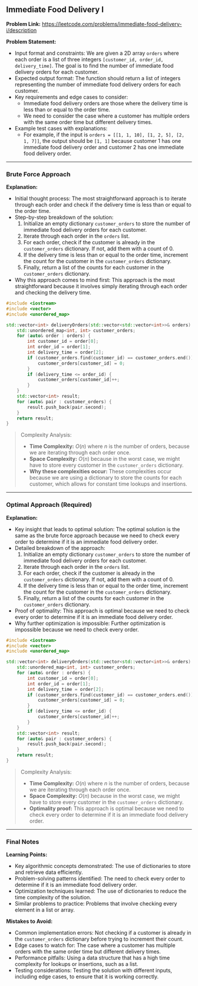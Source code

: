 ## Immediate Food Delivery I

**Problem Link:** https://leetcode.com/problems/immediate-food-delivery-i/description

**Problem Statement:**
- Input format and constraints: We are given a 2D array `orders` where each order is a list of three integers `[customer_id, order_id, delivery_time]`. The goal is to find the number of immediate food delivery orders for each customer.
- Expected output format: The function should return a list of integers representing the number of immediate food delivery orders for each customer.
- Key requirements and edge cases to consider: 
  - Immediate food delivery orders are those where the delivery time is less than or equal to the order time.
  - We need to consider the case where a customer has multiple orders with the same order time but different delivery times.
- Example test cases with explanations:
  - For example, if the input is `orders = [[1, 1, 10], [1, 2, 5], [2, 1, 7]]`, the output should be `[1, 1]` because customer 1 has one immediate food delivery order and customer 2 has one immediate food delivery order.

---

### Brute Force Approach

**Explanation:**
- Initial thought process: The most straightforward approach is to iterate through each order and check if the delivery time is less than or equal to the order time. 
- Step-by-step breakdown of the solution:
  1. Initialize an empty dictionary `customer_orders` to store the number of immediate food delivery orders for each customer.
  2. Iterate through each order in the `orders` list.
  3. For each order, check if the customer is already in the `customer_orders` dictionary. If not, add them with a count of 0.
  4. If the delivery time is less than or equal to the order time, increment the count for the customer in the `customer_orders` dictionary.
  5. Finally, return a list of the counts for each customer in the `customer_orders` dictionary.
- Why this approach comes to mind first: This approach is the most straightforward because it involves simply iterating through each order and checking the delivery time.

```cpp
#include <iostream>
#include <vector>
#include <unordered_map>

std::vector<int> deliveryOrders(std::vector<std::vector<int>>& orders) {
    std::unordered_map<int, int> customer_orders;
    for (auto& order : orders) {
        int customer_id = order[0];
        int order_id = order[1];
        int delivery_time = order[2];
        if (customer_orders.find(customer_id) == customer_orders.end()) {
            customer_orders[customer_id] = 0;
        }
        if (delivery_time <= order_id) {
            customer_orders[customer_id]++;
        }
    }
    std::vector<int> result;
    for (auto& pair : customer_orders) {
        result.push_back(pair.second);
    }
    return result;
}
```

> Complexity Analysis:
> - **Time Complexity:** $O(n)$ where $n$ is the number of orders, because we are iterating through each order once.
> - **Space Complexity:** $O(n)$ because in the worst case, we might have to store every customer in the `customer_orders` dictionary.
> - **Why these complexities occur:** These complexities occur because we are using a dictionary to store the counts for each customer, which allows for constant time lookups and insertions.

---

### Optimal Approach (Required)

**Explanation:**
- Key insight that leads to optimal solution: The optimal solution is the same as the brute force approach because we need to check every order to determine if it is an immediate food delivery order.
- Detailed breakdown of the approach:
  1. Initialize an empty dictionary `customer_orders` to store the number of immediate food delivery orders for each customer.
  2. Iterate through each order in the `orders` list.
  3. For each order, check if the customer is already in the `customer_orders` dictionary. If not, add them with a count of 0.
  4. If the delivery time is less than or equal to the order time, increment the count for the customer in the `customer_orders` dictionary.
  5. Finally, return a list of the counts for each customer in the `customer_orders` dictionary.
- Proof of optimality: This approach is optimal because we need to check every order to determine if it is an immediate food delivery order.
- Why further optimization is impossible: Further optimization is impossible because we need to check every order.

```cpp
#include <iostream>
#include <vector>
#include <unordered_map>

std::vector<int> deliveryOrders(std::vector<std::vector<int>>& orders) {
    std::unordered_map<int, int> customer_orders;
    for (auto& order : orders) {
        int customer_id = order[0];
        int order_id = order[1];
        int delivery_time = order[2];
        if (customer_orders.find(customer_id) == customer_orders.end()) {
            customer_orders[customer_id] = 0;
        }
        if (delivery_time <= order_id) {
            customer_orders[customer_id]++;
        }
    }
    std::vector<int> result;
    for (auto& pair : customer_orders) {
        result.push_back(pair.second);
    }
    return result;
}
```

> Complexity Analysis:
> - **Time Complexity:** $O(n)$ where $n$ is the number of orders, because we are iterating through each order once.
> - **Space Complexity:** $O(n)$ because in the worst case, we might have to store every customer in the `customer_orders` dictionary.
> - **Optimality proof:** This approach is optimal because we need to check every order to determine if it is an immediate food delivery order.

---

### Final Notes

**Learning Points:**
- Key algorithmic concepts demonstrated: The use of dictionaries to store and retrieve data efficiently.
- Problem-solving patterns identified: The need to check every order to determine if it is an immediate food delivery order.
- Optimization techniques learned: The use of dictionaries to reduce the time complexity of the solution.
- Similar problems to practice: Problems that involve checking every element in a list or array.

**Mistakes to Avoid:**
- Common implementation errors: Not checking if a customer is already in the `customer_orders` dictionary before trying to increment their count.
- Edge cases to watch for: The case where a customer has multiple orders with the same order time but different delivery times.
- Performance pitfalls: Using a data structure that has a high time complexity for lookups or insertions, such as a list.
- Testing considerations: Testing the solution with different inputs, including edge cases, to ensure that it is working correctly.